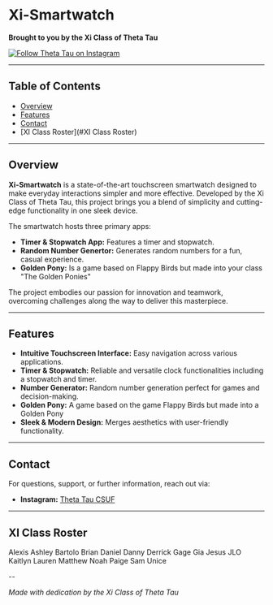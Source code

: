 # Xi-Smartwatch
**Brought to you by the Xi Class of Theta Tau**

[![Follow Theta Tau on Instagram](https://upload.wikimedia.org/wikipedia/en/d/d7/ThetaTau.png)](https://www.instagram.com/csufthetatau/)

---

## Table of Contents
- [Overview](#overview)
- [Features](#features)
- [Contact](#contact)
- [XI Class Roster](#XI Class Roster)
---

## Overview

**Xi-Smartwatch** is a state-of-the-art touchscreen smartwatch designed to make everyday interactions simpler and more effective. Developed by the Xi Class of Theta Tau, this project brings you a blend of simplicity and cutting-edge functionality in one sleek device.

The smartwatch hosts three primary apps:
- **Timer & Stopwatch App:** Features a timer and stopwatch.
- **Random Number Genertor:** Generates random numbers for a fun, casual experience.
- **Golden Pony:** Is a game based on Flappy Birds but made into your class "The Golden Ponies"

The project embodies our passion for innovation and teamwork, overcoming challenges along the way to deliver this masterpiece.

---

## Features

- **Intuitive Touchscreen Interface:** Easy navigation across various applications.
- **Timer & Stopwatch:** Reliable and versatile clock functionalities including a stopwatch and timer.
- **Number Generator:** Random number generation perfect for games and decision-making.
- **Golden Pony:** A game based on the game Flappy Birds but made into a Golden Pony
- **Sleek & Modern Design:** Merges aesthetics with user-friendly functionality.


---

## Contact

For questions, support, or further information, reach out via:

- **Instagram:** [Theta Tau CSUF](https://www.instagram.com/csufthetatau/)

---

## XI Class Roster

Alexis 
Ashley
Bartolo
Brian
Daniel 
Danny
Derrick
Gage
Gia
Jesus
JLO
Kaitlyn
Lauren
Matthew
Noah
Paige
Sam
Unice

--

*Made with dedication by the Xi Class of Theta Tau*
